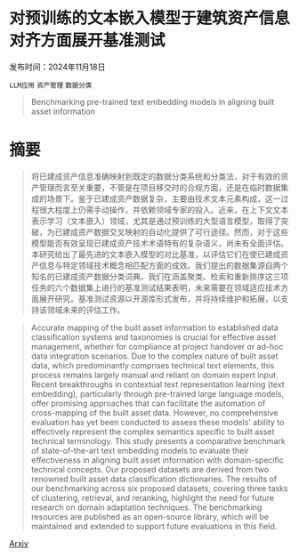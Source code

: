 # 对预训练的文本嵌入模型于建筑资产信息对齐方面展开基准测试

发布时间：2024年11月18日

`LLM应用` `资产管理` `数据分类`

> Benchmarking pre-trained text embedding models in aligning built asset information

# 摘要

> 将已建成资产信息准确映射到既定的数据分类系统和分类法，对于有效的资产管理而言至关重要，不管是在项目移交时的合规方面，还是在临时数据集成的场景下。鉴于已建成资产数据复杂，主要由技术文本元素构成，这一过程很大程度上仍需手动操作，并依赖领域专家的投入。近来，在上下文文本表示学习（文本嵌入）领域，尤其是通过预训练的大型语言模型，取得了突破，为已建成资产数据交叉映射的自动化提供了可行途径。然而，对于这些模型能否有效呈现已建成资产技术术语特有的复杂语义，尚未有全面评估。本研究给出了最先进的文本嵌入模型的对比基准，以评估它们在使已建成资产信息与特定领域技术概念相匹配方面的成效。我们提出的数据集源自两个知名的已建成资产数据分类词典。我们在涵盖聚类、检索和重新排序这三项任务的六个数据集上进行的基准测试结果表明，未来需要在领域适应技术方面展开研究。基准测试资源以开源库形式发布，并将持续维护和拓展，以支持该领域未来的评估工作。

> Accurate mapping of the built asset information to established data classification systems and taxonomies is crucial for effective asset management, whether for compliance at project handover or ad-hoc data integration scenarios. Due to the complex nature of built asset data, which predominantly comprises technical text elements, this process remains largely manual and reliant on domain expert input. Recent breakthroughs in contextual text representation learning (text embedding), particularly through pre-trained large language models, offer promising approaches that can facilitate the automation of cross-mapping of the built asset data. However, no comprehensive evaluation has yet been conducted to assess these models' ability to effectively represent the complex semantics specific to built asset technical terminology. This study presents a comparative benchmark of state-of-the-art text embedding models to evaluate their effectiveness in aligning built asset information with domain-specific technical concepts. Our proposed datasets are derived from two renowned built asset data classification dictionaries. The results of our benchmarking across six proposed datasets, covering three tasks of clustering, retrieval, and reranking, highlight the need for future research on domain adaptation techniques. The benchmarking resources are published as an open-source library, which will be maintained and extended to support future evaluations in this field.

[Arxiv](https://arxiv.org/abs/2411.12056)